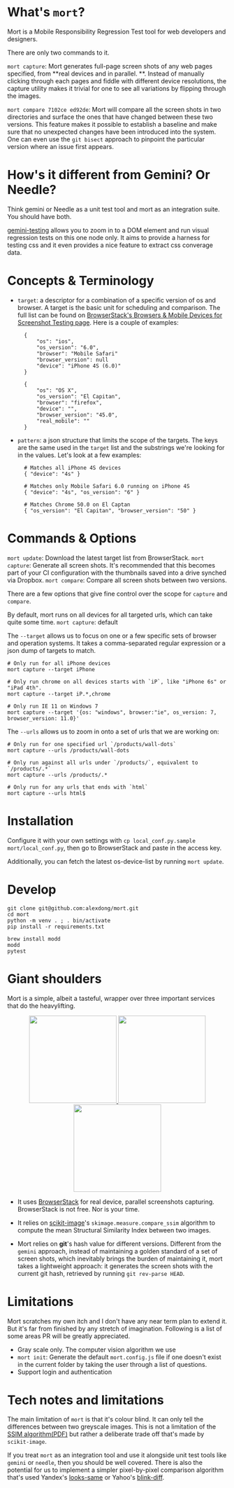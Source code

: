 # What's `mort`?

Mort is a Mobile Responsibility Regression Test tool for web developers and designers. 

There are only two commands to it.

`mort capture`: Mort generates full-page screen shots of any web pages specified, from **real devices and in parallel. **. Instead of manually clicking through each pages and fiddle with different device resolutions, the capture utility makes it trivial for one to see all variations by flipping through the images.

`mort compare 7102ce ed92de`: Mort will compare all the screen shots in two directories and surface the ones that have changed between these two versions. This feature makes it possible to establish a baseline and make sure that no unexpected changes have been introduced into the system. One can even use the `git bisect` approach to pinpoint the particular version where an issue first appears.

# How's it different from Gemini? Or Needle?

Think gemini or Needle as a unit test tool and mort as an integration suite. You should have both.

[gemini-testing](https://github.com/gemini-testing/gemini) allows you to zoom in to a DOM element and run visual regression tests on this one node only. It aims to provide a harness for testing css and it even provides a nice feature to extract css converage data. 

# Concepts & Terminology

* `target`: a descriptor for a combination of a specific version of os and browser. A target is the basic unit for scheduling and comparison. The full list can be found on [BrowserStack's Browsers & Mobile Devices for Screenshot Testing page](https://www.browserstack.com/list-of-browsers-and-platforms?product=screenshots). Here is a couple of examples:

        {
            "os": "ios",
            "os_version": "6.0",
            "browser": "Mobile Safari"
            "browser_version": null
            "device": "iPhone 4S (6.0)"
        }

        {
            "os": "OS X",
            "os_version": "El Capitan",
            "browser": "firefox",
            "device": "",
            "browser_version": "45.0",
            "real_mobile": ""
        }

* `pattern`: a json structure that limits the scope of the targets. The keys are the same used in the `target` list and the substrings we're looking for in the values. Let's look at a few examples:

        # Matches all iPhone 4S devices
        { "device": "4s" }

        # Matches only Mobile Safari 6.0 running on iPhone 4S
        { "device": "4s", "os_version": "6" }

        # Matches Chrome 50.0 on El Captan
        { "os_version": "El Capitan", "browser_version": "50" }


# Commands & Options

`mort update`: Download the latest target list from BrowserStack.
`mort capture`: Generate all screen shots. It's recommended that this becomes part of your CI configuration with the thumbnails saved into a drive synched via Dropbox. 
`mort compare`: Compare all screen shots between two versions.

There are a few options that give fine control over the scope for `capture` and `compare`. 

By default, mort runs on all devices for all targeted urls, which can take quite some time.
    `mort capture`: default

The `--target` allows us to focus on one or a few specific sets of browser and operation systems. It takes a comma-separated regular expression or a json dump of targets to match. 

    # Only run for all iPhone devices
    mort capture --target iPhone 

    # Only run chrome on all devices starts with `iP`, like "iPhone 6s" or "iPad 4th".
    mort capture --target iP.*,chrome 

    # Only run IE 11 on Windows 7
    mort capture --target '{os: "windows", browser:"ie", os_version: 7, browser_version: 11.0}'

The `--urls` allows us to zoom in onto a set of urls that we are working on:

    # Only run for one specified url `/products/wall-dots`
    mort capture --urls /products/wall-dots

    # Only run against all urls under `/products/`, equivalent to `/products/.*`
    mort capture --urls /products/.*

    # Only run for any urls that ends with `html`
    mort capture --urls html$

# Installation

Configure it with your own settings with `cp local_conf.py.sample mort/local_conf.py`, then go to BrowserStack
and paste in the access key.

Additionally, you can fetch the latest os-device-list by running `mort update`.

# Develop

    git clone git@github.com:alexdong/mort.git
    cd mort
    python -m venv . ; . bin/activate
    pip install -r requirements.txt

    brew install modd
    modd
    pytest


# Giant shoulders

Mort is a simple, albeit a tasteful, wrapper over three important services that do the heavylifting.

<div align="center">
  <a href="https://www.browserstack.com/screenshots/api">
    <img width="200" heigth="200" src="https://webpack.js.org/assets/icon-square-big.svg">
  </a>
  <a href="http://scikit-image.org/">
    <img width="200" heigth="200" src="https://webpack.js.org/assets/icon-square-big.svg">
  </a>
  <a href="https://opencv.org/">
    <img width="200" heigth="200" src="https://webpack.js.org/assets/icon-square-big.svg">
  </a>
</div>

* It uses [BrowserStack](https://www.browserstack.com/screenshots/api) for real device, parallel screenshots capturing.
    BrowserStack is not free.  Nor is your time.

* It relies on [scikit-image](https://github.com/scikit-image/scikit-image)'s `skimage.measure.compare_ssim` algorithm to compute the mean Structural Similarity Index between two images.

* Mort relies on **git**'s hash value for different versions. Different from the `gemini` approach, instead of maintaining a golden standard of a set of screen shots, which inevitably brings the burden of maintaining it, mort takes a lightweight approach: it generates the screen shots with the current git hash, retrieved by running `git rev-parse HEAD`.

# Limitations

Mort scratches my own itch and I don't have any near term plan to extend it. But it's far from finished by any stretch of imagination. Following is a list of some areas PR will be greatly appreciated. 

- Gray scale only. The computer vision algorithm we use
- `mort init`: Generate the default `mort.config.js` file if one doesn't exist in the current folder by taking the user through a list of questions.
- Support login and authentication

# Tech notes and limitations

The main limitation of `mort` is that it's colour blind. It can only tell the differences between two greyscale images.
This is not a limitation of the [SSIM algorithm(PDF)](http://www.cns.nyu.edu/pub/eero/wang03-reprint.pdf) but rather
a deliberate trade off that's made by `scikit-image`.

If you treat `mort` as an integration tool and use it alongside unit test tools like `gemini` or `needle`, then you
should be well covered. There is also the potential for us to implement a simpler pixel-by-pixel comparison algorithm
that's used Yandex's [looks-same](https://github.com/gemini-testing/looks-same) or Yahoo's [blink-diff](https://github.com/yahoo/blink-diff).
